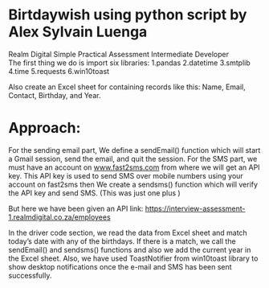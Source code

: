 # Birtdaywish using python script by Alex Sylvain Luenga
Realm Digital Simple Practical Assessment Intermediate Developer  
The first thing we do is import six libraries: 
1.pandas
2.datetime
3.smtplib
4.time
5.requests
6.win10toast

Also create an Excel sheet for containing records like this: Name, Email, Contact, Birthday, and Year.

# Approach:

For the sending email part, We define a sendEmail() function which will start a Gmail session, send the email, and quit the session.
For the SMS part, we must have an account on www.fast2sms.com 
from where we will get an API key. This API key is used to send SMS over mobile numbers using your account on fast2sms then We create a sendsms() function which will verify the API key and send SMS. (This was just one plus )

But here we have been given an API link: https://interview-assessment-1.realmdigital.co.za/employees  

In the driver code section, 
we read the data from Excel sheet and match today’s date with any of the birthdays. 
If there is a match, we call the sendEmail() and sendsms() functions and also we add the current year in the Excel sheet. Also, we have used ToastNotifier from win10toast library to show desktop notifications once the e-mail and SMS has been sent successfully.
